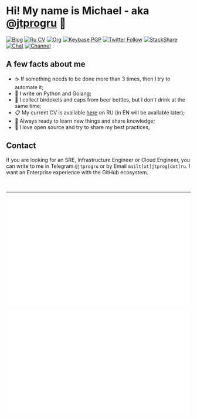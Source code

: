 # Hi! My name is Michael - aka [@jtprogru][mygh] 👋

[![Blog](https://badgen.net/uptime-robot/status/m786673483-2ba02b030974c83543f8cb8d)][myblog]
[![Ru CV](https://badgen.net/uptime-robot/status/m789066456-b53aba2e39f06e8d1d062af9)][mycv]
[![Org](https://badgen.net/uptime-robot/status/m790850129-ad60e20e37247dc4c069a9c0)][myorg]
[![Keybase PGP](https://badgen.net/keybase/pgp/jtprog)][keybase]
[![Twitter Follow](https://badgen.net/twitter/follow/jtprogru)][twitter]
[![StackShare](http://img.shields.io/badge/tech-stack-0690fa.svg?style=flat)][stack]
[![Chat](https://badgen.net/badge/icon/%40jtprogru_chat?icon=telegram&label)][tg_chat]
[![Channel](https://badgen.net/badge/icon/%40jtprogru_channel?icon=telegram&label)][tg_channel]

## A few facts about me

- ☕️ If something needs to be done more than 3 times, then I try to automate it;
- 🐍 I write on Python and Golang;
- 🍻 I collect birdekels and caps from beer bottles, but I don't drink at the same time;
- 📋 My current CV is available [here][mycv] on RU (in EN will be available later);
- 🦄 Always ready to learn new things and share knowledge;
- 🤖 I love open source and try to share my best practices;

## Contact

If you are looking for an SRE, Infrastructure Engineer or Cloud Engineer,
you can write to me in Telegram `@jtprogru` or by Email `mailt[at]jtprog[dot]ru`.
I want an Enterprise experience with the GitHub ecosystem.

<br />

---

![Michael Savin GitHub stats](https://github.com/jtprogru/github-stats/blob/master/generated/overview.svg)
![Michael Savin GitHub stats](https://github.com/jtprogru/github-stats/blob/master/generated/languages.svg)

[bio]: https://jtprog.ru/about-me/
[mycv]: https://savinmi.ru
[myblog]: https://jtprog.ru
[myorg]: https://bearonserver.ru
[mygh]: https://github.com/jtprogru
[twitter]: https://twitter.com/jtprogru
[instagram]: https://instagram.com/jtprogru
[tg_pm]: https://t.me/jtprogru
[tg_chat]: https://t.me/jtprogru_chat
[tg_channel]: https://t.me/jtprogru_channel
[email]: mailto:mail@jtprog.ru
[habr]: https://habr.com/ru/users/jtprogru/
[youtube]: https://www.youtube.com/channel/UCuGKtGjbVk-BtpLM1I6Yzrg
[podcast]: https://anchor.fm/jtprogru/
[keybase]: https://keybase.io/jtprog
[stack]: https://stackshare.io/jtprogru/my-stack

